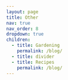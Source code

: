 ```yaml
---
layout: page
title: Other
nav: true
nav_order: 8
dropdown: true
children:
  - title: Gardening
    permalink: /blog/
  - title: divider
  - title: Recipes
    permalink: /blog/
---
```

